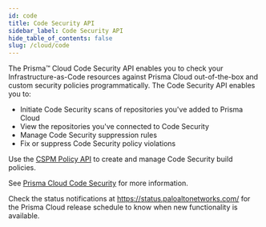 ```yaml
---
id: code
title: Code Security API
sidebar_label: Code Security API
hide_table_of_contents: false
slug: /cloud/code
---
```


The Prisma™ Cloud Code Security API enables you to check your Infrastructure-as-Code resources against
Prisma Cloud out-of-the-box and custom security policies programmatically. The Code Security API
enables you to:

* Initiate Code Security scans of repositories you've added to Prisma Cloud
* View the repositories you've connected to Code Security
* Manage Code Security suppression rules
* Fix or suppress Code Security policy violations

 Use the [CSPM Policy API](/api/cloud/cspm/policy) to create and manage Code Security build policies.

See [Prisma Cloud Code Security](https://docs.paloaltonetworks.com/prisma/prisma-cloud/prisma-cloud-admin-code-security.html) for more information.

Check the status notifications at <https://status.paloaltonetworks.com/> for the Prisma Cloud release schedule to know when new functionality is available.
